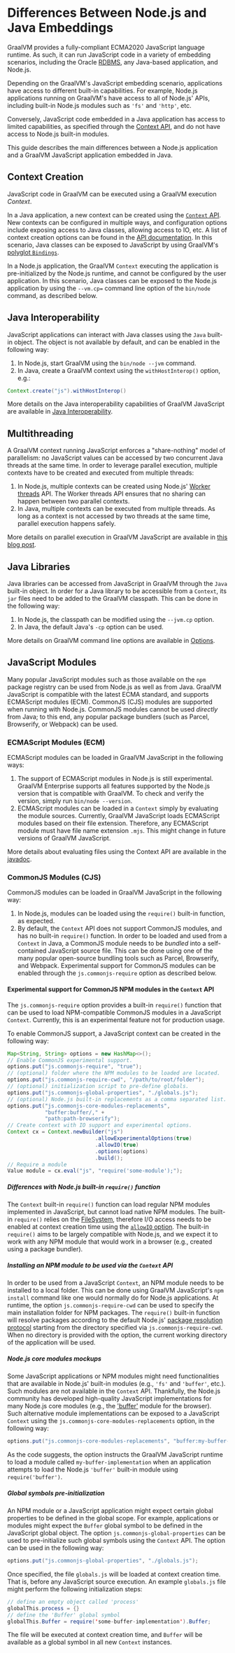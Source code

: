 # Differences Between Node.js and Java Embeddings

GraalVM provides a fully-compliant ECMA2020 JavaScript language runtime.
As such, it can run JavaScript code in a variety of embedding scenarios, including the Oracle [RDBMS](https://www.graalvm.org/docs/examples/mle-oracle/), any Java-based application, and Node.js.

Depending on the GraalVM's JavaScript embedding scenario, applications have access to different built-in capabilities.
For example, Node.js applications running on GraalVM's have access to all of Node.js' APIs, including built-in Node.js modules such as `'fs'` and `'http'`, etc.

Conversely, JavaScript code embedded in a Java application has access to limited capabilities, as specified through the [Context API](https://www.graalvm.org/reference-manual/embed-languages/#compile-and-run-a-polyglot-application), and do not have access to Node.js built-in modules.

This guide describes the main differences between a Node.js application and a GraalVM JavaScript application embedded in Java.

## Context Creation

JavaScript code in GraalVM can be executed using a GraalVM execution _Context_.

In a Java application, a new context can be created using the [`Context` API](https://www.graalvm.org/sdk/javadoc/org/graalvm/polyglot/Context.html).
New contexts can be configured in multiple ways, and configuration options include exposing access to Java classes, allowing access to IO, etc.
A list of context creation options can be found in the [API documentation](https://www.graalvm.org/sdk/javadoc/org/graalvm/polyglot/Context.html).
In this scenario, Java classes can be exposed to JavaScript by using GraalVM's [polyglot `Bindings`](https://www.graalvm.org/sdk/javadoc/org/graalvm/polyglot/Context.html#getPolyglotBindings--).

In a Node.js application, the GraalVM `Context` executing the application is pre-initialized by the Node.js runtime, and cannot be configured by the user application.
In this scenario, Java classes can be exposed to the Node.js application by using the `--vm.cp=` command line option of the `bin/node` command, as described below.


## Java Interoperability

JavaScript applications can interact with Java classes using the `Java` built-in object.
The object is not available by default, and can be enabled in the following way:

1. In Node.js, start GraalVM using the `bin/node --jvm` command.
2. In Java, create a GraalVM context using the `withHostInterop()` option, e.g.:
```java
Context.create("js").withHostInterop()
```
More details on the Java interoperability capabilities of GraalVM JavaScript are available in [Java Interoperability](https://github.com/graalvm/graaljs/blob/master/docs/user/JavaInteroperability.md).

## Multithreading

A GraalVM context running JavaScript enforces a "share-nothing" model of parallelism: no JavaScript values can be accessed by two concurrent Java threads at the same time.
In order to leverage parallel execution, multiple contexts have to be created and executed from multiple threads:

1. In Node.js, multiple contexts can be created using Node.js' [Worker threads](https://nodejs.org/api/worker_threads.html) API.
The Worker threads API ensures that no sharing can happen between two parallel contexts.
2. In Java, multiple contexts can be executed from multiple threads.
As long as a context is not accessed by two threads at the same time, parallel execution happens safely.

More details on parallel execution in GraalVM JavaScript are available in [this blog post](https://medium.com/graalvm/multi-threaded-java-javascript-language-interoperability-in-graalvm-2f19c1f9c37b).

## Java Libraries

Java libraries can be accessed from JavaScript in GraalVM through the `Java` built-in object.
In order for a Java library to be accessible from a `Context`, its `jar` files need to be added to the GraalVM classpath. This can be done in the following way:

1. In Node.js, the classpath can be modified using the `--jvm.cp` option.
2. In Java, the default Java's `-cp` option can be used.

More details on GraalVM command line options are available in [Options](https://github.com/graalvm/graaljs/blob/master/docs/user/Options.md).

## JavaScript Modules

Many popular JavaScript modules such as those available on the `npm` package registry can be used from Node.js as well as from Java.
GraalVM JavaScript is compatible with the latest ECMA standard, and supports ECMAScript modules (ECM).
CommonJS (CJS) modules are supported when running with Node.js.
CommonJS modules cannot be used _directly_ from Java; to this end, any popular package bundlers (such as Parcel, Browserify, or Webpack) can be used.

### ECMAScript Modules (ECM)
ECMAScript modules can be loaded in GraalVM JavaScript in the following ways:

1. The support of ECMAScript modules in Node.js is still experimental.
GraalVM  Enterprise supports all features supported by the Node.js version that is compatible with GraalVM.
To check and verify the version, simply run `bin/node --version`.
2. ECMAScript modules can be loaded in a `Context` simply by evaluating the module sources.
Currently, GraalVM JavaScript loads ECMAScript modules based on their file extension.
Therefore, any ECMAScript module must have file name extension `.mjs`.
This might change in future versions of GraalVM JavaScript.

More details about evaluating files using the Context API are available in the [javadoc](https://www.graalvm.org/sdk/javadoc/org/graalvm/polyglot/Source.html).

### CommonJS Modules (CJS)
CommonJS modules can be loaded in GraalVM JavaScript in the following way:

1. In Node.js, modules can be loaded using the `require()` built-in function, as expected.
2. By default, the `Context` API does not support CommonJS modules, and has no built-in `require()` function.
In order to be loaded and used from a `Context` in Java, a CommonJS module needs to be _bundled_ into a self-contained JavaScript source file.
This can be done using one of the many popular open-source bundling tools such as Parcel, Browserify, and Webpack.
Experimental support for CommonJS modules can be enabled through the `js.commonjs-require` option as described below.

#### Experimental support for CommonJS NPM modules in the `Context` API
The `js.commonjs-require` option provides a built-in `require()` function that can be used to load NPM-compatible CommonJS modules in a JavaScript `Context`.
Currently, this is an experimental feature not for production usage.

To enable CommonJS support, a JavaScript context can be created in the following way:
```java
Map<String, String> options = new HashMap<>();
// Enable CommonJS experimental support.
options.put("js.commonjs-require", "true");
// (optional) folder where the NPM modules to be loaded are located.
options.put("js.commonjs-require-cwd", "/path/to/root/folder");
// (optional) initialization script to pre-define globals.
options.put("js.commonjs-global-properties", "./globals.js");
// (optional) Node.js built-in replacements as a comma separated list.
options.put("js.commonjs-core-modules-replacements",
            "buffer:buffer/," +
            "path:path-browserify");
// Create context with IO support and experimental options.
Context cx = Context.newBuilder("js")
                            .allowExperimentalOptions(true)
                            .allowIO(true)
                            .options(options)
                            .build();
// Require a module
Value module = cx.eval("js", "require('some-module');");
```

##### Differences with Node.js built-in `require()` function
The `Context` built-in `require()` function can load regular NPM modules implemented in JavaScript, but cannot load native NPM modules.
The built-in `require()` relies on the [FileSystem](https://www.graalvm.org/truffle/javadoc/org/graalvm/polyglot/io/FileSystem.html), therefore I/O access needs to be enabled at context creation time using the [`allowIO` option](https://www.graalvm.org/truffle/javadoc/org/graalvm/polyglot/Context.Builder.html#allowIO-boolean-).
The built-in `require()` aims to be largely compatible with Node.js, and we expect it to work with any NPM module that would work in a browser (e.g., created using a package bundler).

##### Installing an NPM module to be used via the `Context` API
In order to be used from a JavaScript `Context`, an NPM module needs to be installed to a local folder.
This can be done using GraalVM JavaScript's `npm install` command like one would normally do for Node.js applications.
At runtime, the option `js.commonjs-require-cwd` can be used to specify the main installation folder for NPM packages.
The `require()` built-in function will resolve packages according to the default Node.js' [package resolution protocol](https://nodejs.org/api/modules.html#modules_all_together) starting from the directory specified via `js.commonjs-require-cwd`.
When no directory is provided with the option, the current working directory of the application will be used.

##### Node.js core modules mockups
Some JavaScript applications or NPM modules might need functionalities that are available in Node.js' built-in modules (e.g., `'fs'` and `'buffer'`, etc.).
Such modules are not available in the `Context` API.
Thankfully, the Node.js community has developed high-quality JavaScript implementations for many Node.js core modules (e.g., the ['buffer'](https://www.npmjs.com/package/buffer) module for the browser).
Such alternative module implementations can be exposed to a JavaScript `Context` using the `js.commonjs-core-modules-replacements` option, in the following way:
```java
options.put("js.commonjs-core-modules-replacements", "buffer:my-buffer-implementation");
```

As the code suggests, the option instructs the GraalVM JavaScript runtime to load a module called `my-buffer-implementation` when an application attempts to load the Node.js `'buffer'` built-in module using `require('buffer')`.

##### Global symbols pre-initialization
An NPM module or a JavaScript application might expect certain global properties to be defined in the global scope.
For example, applications or modules might expect the `Buffer` global symbol to be defined in the JavaScript global object.
The option `js.commonjs-global-properties` can be used to pre-initialize such global symbols using the `Context` API.
The option can be used in the following way:
```java
options.put("js.commonjs-global-properties", "./globals.js");
```
Once specified, the file `globals.js` will be loaded at context creation time. That is, before any JavaScript source execution.
An example `globals.js` file might perform the following initialization steps:
```java
// define an empty object called 'process'
globalThis.process = {}
// define the 'Buffer' global symbol
globalThis.Buffer = require('some-buffer-implementation').Buffer;
```
The file will be executed at context creation time, and `Buffer` will be available as a global symbol in all new `Context` instances.
